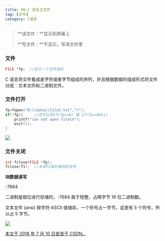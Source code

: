 ```yaml
---
title: 09.C 语言之文件
tag: [文件]
category: C语言
---
```


>**读文件：**显示到屏幕上
>
>**写文件：**不显示，写进文件里

<!--more-->

### 文件

```C
FILE *fp;  //定义一个文件指针
```

C 语言将文件看成是字符或者字节组成的序列，并且根据数据的组成形式将文件分成：文本文件和二进制文件。  

### 文件打开

```C
fp=fopen("D:\\data\\file1.txt","r");
if(!fp){     //还可以写if(fp==0) 或 if(fp==NULL)
    printf("can not open file\n");
    exit(1);
}
```

![](74-09-C-语言之文件\1.png)

### 文件关闭

```C
int fclose(FILE *fp);
fclose(f1);  //关闭f1指针指向的文件
```



**块数据读写** 



-7684

二进制是按位进行存储的，-7684 属于短整，占两字节 16 位二进制数。

文本文件 (ansi) 按字符 ASCII 值储存，一个符号占一字节，这里有 5 个符号，所以占 5 字节。

![](74-09-C-语言之文件\2.png)

<u>本文于 2018 年 7 月 10 日首发于 [CSDN](https://blog.csdn.net/wonz5130/article/details/80992588)。</u>	